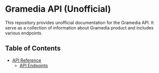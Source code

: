 
# Gramedia API (Unofficial)

This repository provides unofficial documentation for the Gramedia API. It serve as a collection of information about Gramedia product and includes various endpoints.

## Table of Contents
- [API Reference]()
    - [API Endpoints]()
